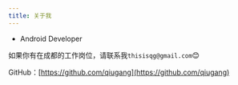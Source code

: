 ```yaml
---
title: 关于我
---
```



- Android Developer

如果你有在成都的工作岗位，请联系我`thisisqg@gmail.com`😊


GitHub：[https://github.com/qiugang](https://github.com/qiugang)

